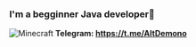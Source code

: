 ### I'm a begginner Java developer👋
![Minecraft](https://img.shields.io/static/v1?label=<LABEL>&message=<MESSAGE>&color=<COLOR>)
**Telegram: https://t.me/AltDemono**
